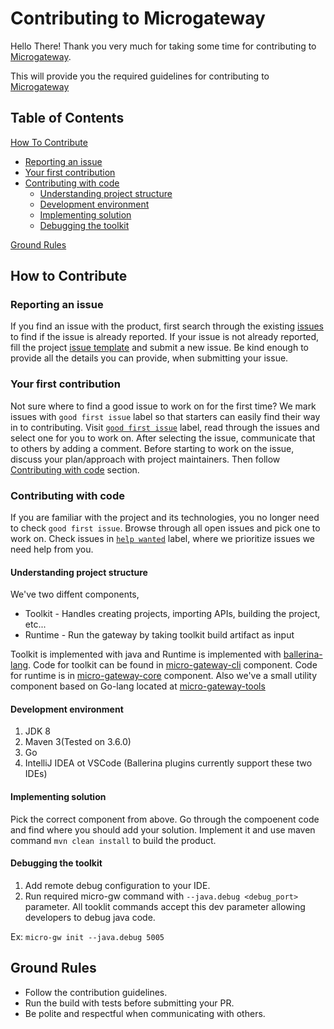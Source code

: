 # Contributing to Microgateway

Hello There! Thank you very much for taking some time for contributing to [Microgateway](https://github.com/wso2/product-microgateway).

This will provide you the required guidelines for contributing to [Microgateway](https://github.com/wso2/product-microgateway)

## Table of Contents
[How To Contribute](#how-to-contribute)
  - [Reporting an issue](#reporting-an-issue)
  - [Your first contribution](#your-first-contribution)
  - [Contributing with code](#contributing-with-code)
    - [Understanding project structure](#understanding-project-structure)
    - [Development environment](#development-environment)
    - [Implementing solution](#implementing-solution)
    - [Debugging the toolkit](#debugging-the-toolkit)

[Ground Rules](#ground-rules)

## How to Contribute
### Reporting an issue
If you find an issue with the product, first search through the existing [issues](https://github.com/wso2/product-microgateway/issues) to find if the issue is already reported.
If your issue is not already reported, fill the project [issue template](https://github.com/wso2/product-microgateway/issues/new) and submit a new issue.
Be kind enough to provide all the details you can provide, when submitting your issue.

### Your first contribution
Not sure where to find a good issue to work on for the first time?
We mark issues with `good first issue` label so that starters can easily find their way in to contributing.
Visit [`good first issue`](https://github.com/wso2/product-microgateway/labels/good%20first%20issue) label, read through the issues and select one for you to work on.
After selecting the issue, communicate that to others by adding a comment. Before starting to work on the issue, discuss your plan/approach with project maintainers.
Then follow [Contributing with code](contributing-with-code) section.

### Contributing with code
If you are familiar with the project and its technologies, you no longer need to check `good first issue`. Browse through all open issues and pick one to work on. Check issues in [`help wanted`](https://github.com/wso2/product-microgateway/labels/help%20wanted) label, where we prioritize issues we need help from you.

#### Understanding project structure
We've two diffent components,
- Toolkit - Handles creating projects, importing APIs, building the project, etc...
- Runtime - Run the gateway by taking toolkit build artifact as input

Toolkit is implemented with java and Runtime is implemented with [ballerina-lang](https://ballerina.io).
Code for toolkit can be found in [micro-gateway-cli](https://github.com/wso2/product-microgateway/tree/master/components/micro-gateway-cli) component.
Code for runtime is in [micro-gateway-core](https://github.com/wso2/product-microgateway/tree/master/components/micro-gateway-core) component.
Also we've a small utility component based on Go-lang located at [micro-gateway-tools](https://github.com/wso2/product-microgateway/tree/master/components/micro-gateway-tools)

#### Development environment
1. JDK 8
1. Maven 3(Tested on 3.6.0)
1. Go
1. IntelliJ IDEA ot VSCode (Ballerina plugins currently support these two IDEs)

#### Implementing solution
Pick the correct component from above. Go through the compoenent code and find where you should add your solution. Implement it and use maven command `mvn clean install` to build the product.

#### Debugging the toolkit
1. Add remote debug configuration to your IDE.
1. Run required micro-gw command with `--java.debug <debug_port>` parameter. All tooklit commands accept this dev parameter allowing developers to debug java code.

Ex: `micro-gw init --java.debug 5005`

## Ground Rules
- Follow the contribution guidelines.
- Run the build with tests before submitting your PR.
- Be polite and respectful when communicating with others.
